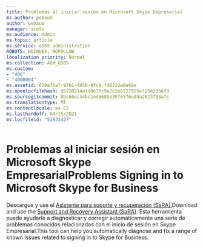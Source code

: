 ```yaml
---
title: Problemas al iniciar sesión en Microsoft Skype Empresarial
ms.author: pebaum
author: pebaum
manager: scotv
ms.audience: Admin
ms.topic: article
ms.service: o365-administration
ROBOTS: NOINDEX, NOFOLLOW
localization_priority: Normal
ms.collection: Adm_O365
ms.custom:
- "406"
- "4000004"
ms.assetid: 028e76e7-9701-4450-9fc9-f40232e8e68e
ms.openlocfilehash: d5720214e1d067fc9a2c2e6227955e715e2356f3
ms.sourcegitcommit: 8bc60ec34bc1e40685e3976576e04a2623f63a7c
ms.translationtype: MT
ms.contentlocale: es-ES
ms.lasthandoff: 04/15/2021
ms.locfileid: "51831427"
---
```

# <a name="problems-signing-in-to-microsoft-skype-for-business"></a><span data-ttu-id="7e85c-102">Problemas al iniciar sesión en Microsoft Skype Empresarial</span><span class="sxs-lookup"><span data-stu-id="7e85c-102">Problems Signing in to Microsoft Skype for Business</span></span>

<span data-ttu-id="7e85c-103">Descargue y use el [Asistente para soporte y recuperación (SaRA).](https://aka.ms/SaRA-SkypeForBusinessSignIn)</span><span class="sxs-lookup"><span data-stu-id="7e85c-103">Download and use the [Support and Recovery Assistant (SaRA)](https://aka.ms/SaRA-SkypeForBusinessSignIn).</span></span>
<span data-ttu-id="7e85c-104">Esta herramienta puede ayudarle a diagnosticar y corregir automáticamente una serie de problemas conocidos relacionados con el inicio de sesión en Skype Empresarial.</span><span class="sxs-lookup"><span data-stu-id="7e85c-104">This tool can help you automatically diagnose and fix a range of known issues related to signing in to Skype for Business.</span></span>